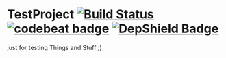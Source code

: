 # TestProject [![Build Status](https://travis-ci.org/Flip42/TestProject.svg?branch=master)](https://travis-ci.org/Flip42/TestProject) [![codebeat badge](https://codebeat.co/badges/579f55fd-9365-4c12-90f8-fa80c7807125)](https://codebeat.co/projects/github-com-flip42-testproject-master) [![DepShield Badge](https://depshield.sonatype.org/badges/owner/repository/depshield.svg)](https://depshield.github.io) 

just for testing Things and Stuff ;)

